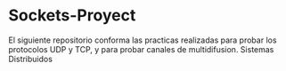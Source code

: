 # Sockets-Proyect
El siguiente repositorio conforma las practicas realizadas para probar los protocolos UDP y TCP, y para probar canales de multidifusion. Sistemas Distribuidos

